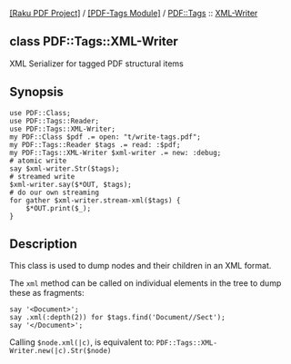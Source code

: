 [[Raku PDF Project]](https://pdf-raku.github.io)
 / [[PDF-Tags Module]](https://pdf-raku.github.io/PDF-Tags-raku)
 / [PDF::Tags](https://pdf-raku.github.io/PDF-Tags-raku/PDF/Tags)
 :: [XML-Writer](https://pdf-raku.github.io/PDF-Tags-raku/PDF/Tags/XML-Writer)

class PDF::Tags::XML-Writer
---------------------------

XML Serializer for tagged PDF structural items

Synopsis
--------

    use PDF::Class;
    use PDF::Tags::Reader;
    use PDF::Tags::XML-Writer;
    my PDF::Class $pdf .= open: "t/write-tags.pdf";
    my PDF::Tags::Reader $tags .= read: :$pdf;
    my PDF::Tags::XML-Writer $xml-writer .= new: :debug;
    # atomic write
    say $xml-writer.Str($tags);
    # streamed write
    $xml-writer.say($*OUT, $tags);
    # do our own streaming
    for gather $xml-writer.stream-xml($tags) {
        $*OUT.print($_);
    }

Description
-----------

This class is used to dump nodes and their children in an XML format.

The `xml` method can be called on individual elements in the tree to dump these as fragments:

    say '<Document>';
    say .xml(:depth(2)) for $tags.find('Document//Sect');
    say '</Document>';

Calling `$node.xml(|c)`, is equivalent to: `PDF::Tags::XML-Writer.new(|c).Str($node)`

